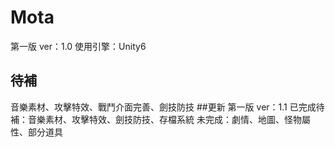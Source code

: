 # Mota
第一版 ver：1.0
使用引擎：Unity6
## 待補
音樂素材、攻擊特效、戰鬥介面完善、劍技防技
##更新
第一版 ver：1.1
已完成待補：音樂素材、攻擊特效、劍技防技、存檔系統
未完成：劇情、地圖、怪物屬性、部分道具

